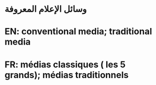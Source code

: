 # وسائل الإعلام المعروفة

# EN: conventional media;  traditional media

# FR: médias classiques ( les 5 grands); médias traditionnels
